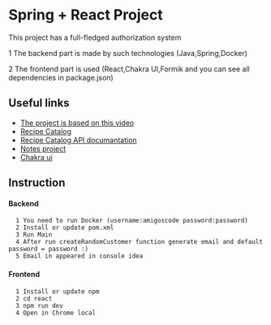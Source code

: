 
# Spring + React Project

This project has a full-fledged authorization system 

1 The backend part is made by such technologies (Java,Spring,Docker)

2 The frontend part is used (React,Chakra UI,Formik and you can see all dependencies in package.json)


## Useful links

 - [The project is based on this video](https://www.youtube.com/@amigoscode)
 - [Recipe Catalog](https://www.youtube.com/@AlbertDevshot)
 - [Recipe Catalog API documantation](https://www.themealdb.com/api.php)
 - [Notes project](https://github.com/Yerbo71/Todo_react)
 - [Chakra ui](https://chakra-ui.com)



## Instruction

#### Backend

```http
  1 You need to run Docker (username:amigoscode password:password)
  2 Install or update pom.xml
  3 Run Main
  4 After run createRandomCustomer function generate email and default password = password :)
  5 Email in appeared in console idea 
```



#### Frontend

```http
  1 Install or update npm
  2 cd react
  3 npm run dev
  4 Open in Chrome local 
```




